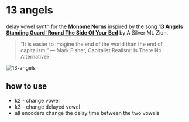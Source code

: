 # 13 angels

delay vowel synth for the **[Monome Norns](https://monome.org/docs/norns/)** inspired by the song **[13 Angels Standing Guard 'Round The Side Of Your Bed](https://www.youtube.com/watch?v=9fN7udMAMog)** by A Silver Mt. Zion.  

> “It is easier to imagine the end of the world than the end of capitalism.”
  ― Mark Fisher, Capitalist Realism: Is There No Alternative?

![13-angels](13-angels.gif)

## how to use

* k2 - change vowel
* k3 - change delayed vowel
* all encoders change the delay time between the two vowels 




